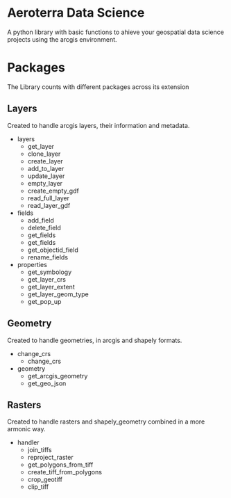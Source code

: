 # Aeroterra Data Science

A python library with basic functions to ahieve your geospatial data science projects using the arcgis environment.


# Packages

The Library counts with different packages across its extension

## Layers

Created to handle arcgis layers, their information and metadata.

 - layers
	 - get_layer
	 - clone_layer
	 - create_layer
	 - add_to_layer
	 - update_layer
	 - empty_layer
	 - create_empty_gdf
	 - read_full_layer
	 - read_layer_gdf
 - fields
	 - add_field
	 - delete_field
	 - get_fields
	 - get_fields
	 - get_objectid_field
	 - rename_fields
 - properties
	 - get_symbology
	 - get_layer_crs
	 - get_layer_extent
	 - get_layer_geom_type
	 - get_pop_up

## Geometry

Created to handle geometries, in arcgis and shapely formats.
 - change_crs
	 - change_crs
 - geometry
     - get_arcgis_geometry
     - get_geo_json


## Rasters

Created to handle rasters and shapely_geometry combined in a more armonic way.

 - handler
	- join_tiffs
	- reproject_raster
	- get_polygons_from_tiff
	- create_tiff_from_polygons
	- crop_geotiff
	- clip_tiff
